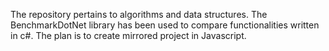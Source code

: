 The repository pertains to algorithms and data structures. The BenchmarkDotNet library has been used to compare functionalities written in c#.
The plan is to create mirrored project in Javascript.